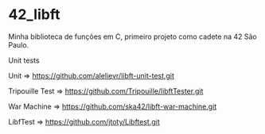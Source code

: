 # 42_libft
Minha biblioteca de funções em C, primeiro projeto como cadete na 42 São Paulo.

Unit tests

Unit => https://github.com/alelievr/libft-unit-test.git

Tripouille Test => https://github.com/Tripouille/libftTester.git

War Machine => https://github.com/ska42/libft-war-machine.git

LibfTest => https://github.com/jtoty/Libftest.git
